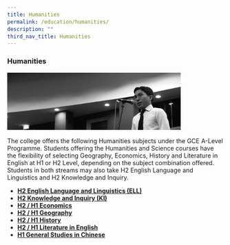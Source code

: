 ```yaml
---
title: Humanities
permalink: /education/humanities/
description: ""
third_nav_title: Humanities
---
```

### Humanities

<img style="width:80%" src="/images/humanities.png">

The college offers the following Humanities subjects under the GCE A-Level Programme. Students offering the Humanities and Science courses have the flexibility of selecting Geography, Economics, History and Literature in English at H1 or H2 Level, depending on the subject combination offered. Students in both streams may also take H2 English Language and Linguistics and H2 Knowledge and Inquiry.  
  

*   **[H2 English Language and Linguistics (ELL)](/education/humanities/english-language-and-linguistics/)**
*   **[H2 Knowledge and Inquiry (KI)](https://cjc.moe.edu.sg/education/humanities/knowledge-and-inquiry)**
*   **[H2 / H1 Economics](/education/humanities/economics/)**
*   **[H2 / H1 Geography](/education/humanities/geography/)**
*   **[H2 / H1 History](/education/humanities/history/)**
*   **[H2 / H1 Literature in English](/education/humanities/literature-in-english/)**
*   **[H1 General Studies in Chinese](https://cjc.moe.edu.sg/education/mother-tongue-languages-mtl)**